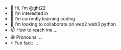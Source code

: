 - 👋 Hi, I’m @ght22
- 👀 I’m interested in 
- 🌱 I’m currently learning coding
- 💞️ I’m looking to collaborate on web2 web3 python
- 📫 How to reach me ...
- 😄 Pronouns: ...
- ⚡ Fun fact: ...

<!---
ght22/ght22 is a ✨ special ✨ repository because its `README.md` (this file) appears on your GitHub profile.
You can click the Preview link to take a look at your changes.
--->
